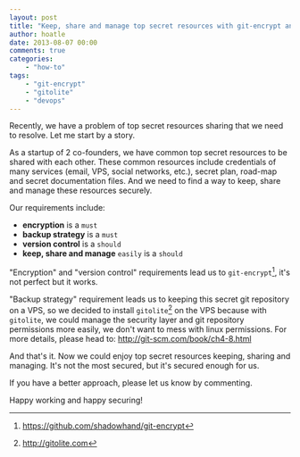 ```yaml
---
layout: post
title: "Keep, share and manage top secret resources with git-encrypt and gitolite"
author: hoatle
date: 2013-08-07 00:00
comments: true
categories:
    - "how-to"
tags:
    - "git-encrypt"
    - "gitolite"
    - "devops"
---
```


Recently, we have a problem of top secret resources sharing that we need to resolve. Let me start
by a story.

As a startup of 2 co-founders, we have common top secret resources to be shared with each other.
These common resources include credentials of many services (email, VPS, social networks, etc.),
secret plan, road-map and secret documentation files. And we need to find a way to keep, share and
manage these resources securely.

<!-- more -->

Our requirements include:

- **encryption** is a `must`
- **backup strategy** is a `must`
- **version control** is a `should`
- **keep, share and manage** `easily` is a `should`

"Encryption" and "version control" requirements lead us to `git-encrypt`[^1], it's not perfect but
it works.

"Backup strategy" requirement leads us to keeping this secret git repository on a VPS, so we decided
to install `gitolite`[^2] on the VPS because with `gitolite`, we could manage the security
layer and git repository permissions more easily, we don't want to mess with linux permissions.
For more details, please head to: http://git-scm.com/book/ch4-8.html

And that's it. Now we could enjoy top secret resources keeping, sharing and managing. It's not the
most secured, but it's secured enough for us.

If you have a better approach, please let us know by commenting.

Happy working and happy securing!

[^1]: https://github.com/shadowhand/git-encrypt
[^2]: http://gitolite.com
